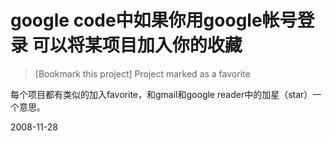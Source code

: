 # google code中如果你用google帐号登录 可以将某项目加入你的收藏



> [Bookmark this project]    Project marked as a favorite

每个项目都有类似的加入favorite，和gmail和google reader中的加星（star）一个意思。

2008-11-28